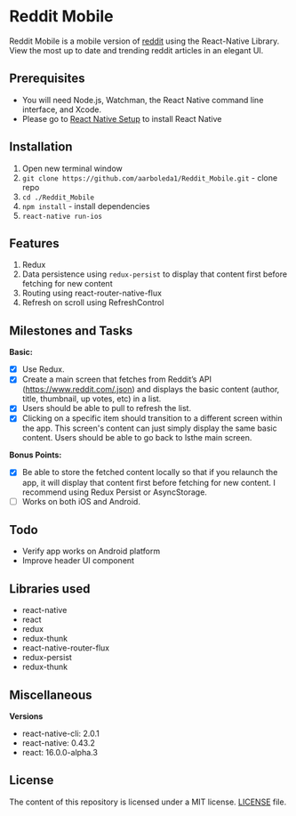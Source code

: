 # Reddit Mobile
Reddit Mobile is a mobile version of [reddit](https://www.reddit.com/) using the React-Native Library. View the most up to date and trending reddit articles in an elegant UI.
## Prerequisites
- You will need Node.js, Watchman, the React Native command line interface, and Xcode.
- Please go to [React Native Setup](https://facebook.github.io/react-native/docs/getting-started.html) to install React Native

## Installation
1. Open new terminal window
2. `git clone https://github.com/aarboleda1/Reddit_Mobile.git` - clone repo
3. `cd ./Reddit_Mobile`
4. `npm install` - install dependencies
5. `react-native run-ios`

## Features
1. Redux
2. Data persistence using `redux-persist` to display that content first before fetching for new content
3. Routing using react-router-native-flux
4. Refresh on scroll using RefreshControl

## Milestones and Tasks

**Basic:**
- [x] Use Redux.
- [x] Create a main screen that fetches from Reddit’s API (https://www.reddit.com/.json) and displays the basic content (author, title, thumbnail, up votes, etc) in a list.
- [x] Users should be able to pull to refresh the list.
- [x] Clicking on a specific item should transition to a different screen within the app. This screen's content can just simply display the same basic content. Users should be able to go back to lsthe main screen.

**Bonus Points:**

- [x] Be able to store the fetched content locally so that if you relaunch the app, it will display that content first before fetching for new content. I recommend using Redux Persist or AsyncStorage.
- [ ] Works on both iOS and Android.

## Todo
- Verify app works on Android platform
- Improve header UI component

## Libraries used
- react-native
- react
- redux
- redux-thunk
- react-native-router-flux
- redux-persist
- redux-thunk


## Miscellaneous
**Versions**
- react-native-cli: 2.0.1
- react-native: 0.43.2
- react: 16.0.0-alpha.3

## License
The content of this repository is licensed under a MIT license.
[LICENSE](/LICENSE) file.


